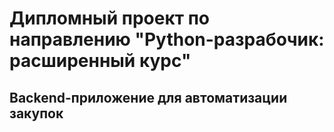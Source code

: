 # Дипломный проект по направлению "Python-разрабочик: расширенный курс"

## Backend-приложение для автоматизации закупок
